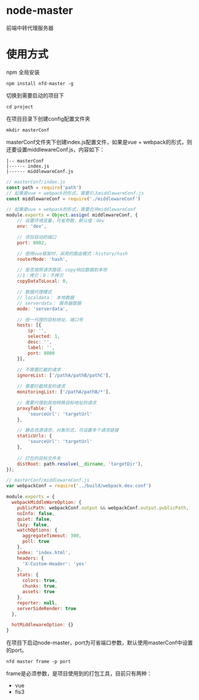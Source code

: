 # node-master
前端中转代理服务器

# 使用方式
npm 全局安装
```
npm install nfd-master -g
```
切换到需要启动的项目下
```
cd project
```
在项目目录下创建config配置文件夹
```
mkdir masterConf
```
masterConf文件夹下创建index.js配置文件，如果是vue + webpack的形式，则还要设置middlewareConf.js，内容如下：
```
|-- masterConf
|------ index.js
|------ middlewareConf.js
```
```javascript
// masterConf/index.js
const path = require('path')
// 如果是vue + webpack的形式，需要引入middlewareConf.js 
const middlewareConf = require('./middlewareConf')

// 如果是vue + webpack的形式，需要合并middlewareConf
module.exports = Object.assign( middlewareConf, {
    // 设置环境变量，可省参数，默认值：dev
    env: 'dev',

    // 项目启动的端口
    port: 8002,

    // 使用vue框架时，采用的路由模式：history/hash
    routerMode: 'hash',

    // 是否按照请求路径，copy响应数据到本地
    //1：拷贝；0：不拷贝
    copyDataToLocal: 0,

    // 数据代理模式
    // localdata： 本地数据
    // serverdata： 服务器数据
    mode: 'serverdata',

    // 统一代理的目标地址、端口号
    hosts: [{
        ip: '',
        selected: 1,
        desc: '',
        label: '',
        port: 8080
    }],
    
    // 不需要拦截的请求
    ignoreList: ['/pathA/pathB/pathC'],

    // 需要拦截转发的请求
    monitoringList: ['/pathA/pathB/*'],

    // 需要代理到其他特殊目标地址的请求
    proxyTable: {
        'sourceUrl': 'targetUrl'
    },

    // 静态资源请求，对象形式，可设置多个请求链接
    staticUrls: {
        'sourceUrl': 'targetUrl'
    },
    
    // 打包的目标文件夹
    distRoot: path.resolve(__dirname, 'targetDir'),
});

```
```javascript
// masterConf/middlewareConf.js
var webpackConf = require('../build/webpack.dev.conf')

module.exports = {
  webpackMiddleWareOption: {
    publicPath: webpackConf.output && webpackConf.output.publicPath,
    noInfo: false,
    quiet: false,
    lazy: false,
    watchOptions: {
      aggregateTimeout: 300,
      poll: true
    },
    index: 'index.html',
    headers: {
      'X-Custom-Header': 'yes'
    },
    stats: {
      colors: true,
      chunks: true,
      assets: true
    },
    reporter: null,
    serverSideRender: true
  },

  hotMiddlewareOption: {}
}
```
在项目下启动node-master，port为可省端口参数，默认使用masterConf中设置的port。
```
nfd master frame -p port
```
frame是必须参数，是项目使用到的打包工具，目前只有两种：
* vue
* fis3
